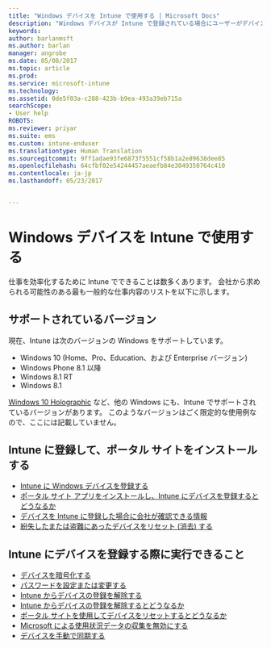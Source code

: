 ```yaml
---
title: "Windows デバイスを Intune で使用する | Microsoft Docs"
description: "Windows デバイスが Intune で登録されている場合にユーザーがデバイスで実行できるタスクへのリンクの一覧"
keywords: 
author: barlanmsft
ms.author: barlan
manager: angrobe
ms.date: 05/08/2017
ms.topic: article
ms.prod: 
ms.service: microsoft-intune
ms.technology: 
ms.assetid: 0de5f03a-c288-423b-b9ea-493a39eb715a
searchScope:
- User help
ROBOTS: 
ms.reviewer: priyar
ms.suite: ems
ms.custom: intune-enduser
ms.translationtype: Human Translation
ms.sourcegitcommit: 9ff1adae93fe6873f5551cf58b1a2e89638dee85
ms.openlocfilehash: 64cfbf02e54244457aeaefb84e3049350764c410
ms.contentlocale: ja-jp
ms.lasthandoff: 05/23/2017


---
```


# <a name="using-your-windows-device-with-intune"></a>Windows デバイスを Intune で使用する

仕事を効率化するために Intune でできることは数多くあります。 会社から求められる可能性のある最も一般的な仕事内容のリストを以下に示します。

## <a name="supported-versions"></a>サポートされているバージョン

現在、Intune は次のバージョンの Windows をサポートしています。

* Windows 10 (Home、Pro、Education、および Enterprise バージョン)
* Windows Phone 8.1 以降
* Windows 8.1 RT
* Windows 8.1

[Windows 10 Holographic](https://www.microsoft.com/hololens) など、他の Windows にも、Intune でサポートされているバージョンがあります。 このようなバージョンはごく限定的な使用例なので、ここには記載していません。

## <a name="enrolling-into-intune-and-installing-the-company-portal"></a>Intune に登録して、ポータル サイトをインストールする

- [Intune に Windows デバイスを登録する](enroll-your-device-in-intune-windows.md)
- [ポータル サイト アプリをインストールし、Intune にデバイスを登録するとどうなるか](what-happens-if-you-install-the-company-portal-app-and-enroll-your-device-in-intune-windows.md)
- [デバイスを Intune に登録した場合に会社が確認できる情報](what-info-can-your-company-see-when-you-enroll-your-device-in-intune.md)
- [紛失したまたは盗難にあったデバイスをリセット (消去) する](reset-erase-your-device-cpwebsite.md)

## <a name="things-you-can-do-when-your-device-is-enrolled-in-intune"></a>Intune にデバイスを登録する際に実行できること

- [デバイスを暗号化する](encrypt-your-device-windows.md)
- [パスワードを設定または変更する](set-or-change-your-password-windows.md)
- [Intune からデバイスの登録を解除する](unenroll-your-device-from-intune-windows.md)
- [Intune からデバイスの登録を解除するとどうなるか](what-happens-if-you-unenroll-your-device-from-intune-windows.md)
- [ポータル サイトを使用してデバイスをリセットするとどうなるか](what-happens-if-you-reset-your-device-using-the-company-portal-windows.md)
- [Microsoft による使用状況データの収集を無効にする](turn-off-microsoft-usage-data-collection-windows.md)
- [デバイスを手動で同期する](sync-your-device-manually-windows.md)

